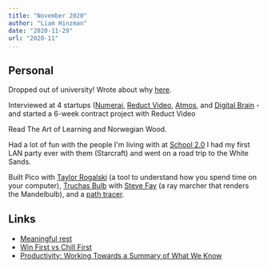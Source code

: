 ```yaml
---
title: "November 2020"
author: "Liam Hinzman"
date: "2020-11-29"
url: "2020-11"
...
```


## Personal
Dropped out of university! Wrote about why [here](https://liamhinzman.com/blog/dropout.html).

Interviewed at 4 startups ([Numerai,](numer.ai) [Reduct Video](reduct.video), [Atmos](https://www.buildatmos.com/), and [Digital Brain](http://digitalbrain.app/) - and started a 6-week contract project with Reduct Video

Read The Art of Learning and Norwegian Wood.

Had a lot of fun with the people I'm living with at [School 2.0](https://school2point0.com/) I had my first LAN party ever with them (Starcraft) and went on a road trip to the White Sands.

Built Pico with [Taylor Rogalski](https://twitter.com/tayroga) (a tool to understand how you spend time on your computer), [Truchas Bulb](https://www.shadertoy.com/view/WdcfWf) with [Steve Fay](https://dcxst.github.io/) (a ray marcher that renders the Mandelbulb), and a [path tracer](https://www.shadertoy.com/view/WddBDl).

## Links
- [Meaningful rest](https://www.neelnanda.io/blog/29-meaningful-rest)
- [Win First vs Chill First](https://www.lesswrong.com/posts/scL68JtnSr3iakuc6/win-first-vs-chill-first)
- [Productivity: Working Towards a Summary of What We Know](https://www.lesswrong.com/posts/P3zrurj5hHKFKDL3M/productivity-working-towards-a-summary-of-what-we-know)
